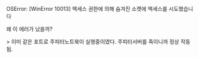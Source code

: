 OSError: [WinError 10013] 액세스 권한에 의해 숨겨진 소켓에 액세스를 시도했습니다

왜 이 에러가 났을까?

\> 이미 같은 포트로 주피터노트북이 실행중이였다. 주피터서버를 죽이니까 정상 작동 됨.